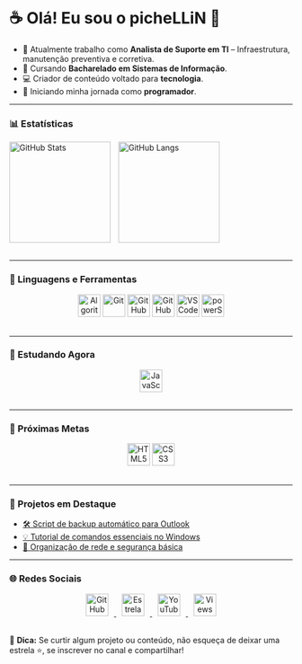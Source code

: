 # ☕ Olá! Eu sou o **picheLLiN** 👋

- 🔭 Atualmente trabalho como **Analista de Suporte em TI** – Infraestrutura, manutenção preventiva e corretiva.
- 🎒 Cursando **Bacharelado em Sistemas de Informação**.
- 💻 Criador de conteúdo voltado para **tecnologia**.
- 🌱 Iniciando minha jornada como **programador**.

---

### 📊 Estatísticas

<div>
  <img 
    align="center" 
    alt="GitHub Stats" 
    height="180em"
    style="padding-right: 10px;" 
    src="https://github-readme-stats.vercel.app/api?username=Pichellin&show_icons=true&theme=tokyonight&include_all_commits=true&locale=pt-br"
  />
  <img 
    align="center" 
    alt="GitHub Langs" 
    height="180em" 
    src="https://github-readme-stats.vercel.app/api/top-langs/?username=Pichellin&theme=tokyonight&layout=compact&custom_title=Tecnologias&langs_count=9" 
  />
</div>
<br clear="left"/>

---

### 🤖 Linguagens e Ferramentas

<div align="center">
  <img title="Algoritmo" width="40px" src="https://cdn.jsdelivr.net/gh/devicons/devicon@latest/icons/thealgorithms/thealgorithms-original.svg" />
  <img title="Git" width="40px" src="https://cdn.jsdelivr.net/gh/devicons/devicon@latest/icons/git/git-original.svg" />
  <img title="GitHub" width="40px" src="https://cdn.jsdelivr.net/gh/devicons/devicon@latest/icons/github/github-original.svg" />
  <img title="GitHub Codespaces" width="40px" src="https://cdn.jsdelivr.net/gh/devicons/devicon@latest/icons/githubcodespaces/githubcodespaces-original.svg" />
  <img title="VS Code" width="40px" src="https://cdn.jsdelivr.net/gh/devicons/devicon@latest/icons/vscode/vscode-original.svg" />
  <img title="powerShell" width="40px" src="https://cdn.jsdelivr.net/gh/devicons/devicon@latest/icons/powershell/powershell-original.svg" />
</div>
<br clear="left"/>

---

### 📘 Estudando Agora

<div align="center">
  <img title="JavaScript" width="40px" src="https://cdn.jsdelivr.net/gh/devicons/devicon@latest/icons/javascript/javascript-original.svg" />
</div>
<br clear="left"/>

---

### 🎯 Próximas Metas

<div align="center">
  <img title="HTML5" width="40px" src="https://cdn.jsdelivr.net/gh/devicons/devicon@latest/icons/html5/html5-original.svg" />
  <img title="CSS3" width="40px" src="https://cdn.jsdelivr.net/gh/devicons/devicon@latest/icons/css3/css3-original.svg" />
</div>
<br clear="left"/>

---

### 🚀 Projetos em Destaque

- [🛠️ Script de backup automático para Outlook](https://github.com/Pichellin/backup-outlook)
- [💡 Tutorial de comandos essenciais no Windows](https://github.com/Pichellin/windows-comandos)
- [📂 Organização de rede e segurança básica](https://github.com/Pichellin/rede-organizacao-seguranca)

---
### 🌐 Redes Sociais

<div align="center">
  <!-- GitHub Followers -->
  <a href="https://github.com/Pichellin?tab=followers" target="_blank" title="Me siga no GitHub">
    <img 
      src="https://cdn.jsdelivr.net/gh/devicons/devicon/icons/github/github-original.svg"
      alt="GitHub"
      width="40" height="40"
      style="margin: 0 10px;"
    />
  </a>

  <!-- GitHub Stars -->
  <a href="https://github.com/Pichellin?tab=repositories&sort=stargazers" target="_blank" title="Estrelas no GitHub">
    <img 
      src="https://img.icons8.com/ios-filled/50/000000/star--v1.png"
      alt="Estrelas"
      width="40" height="40"
      style="margin: 0 10px;"
    />
  </a>

  <!-- YouTube Subscribe -->
  <a href="https://www.youtube.com/@Pichellin?sub_confirmation=1" target="_blank" title="Inscreva-se no meu canal">
    <img 
      src="https://upload.wikimedia.org/wikipedia/commons/b/b8/YouTube_Logo_2017.svg"
      alt="YouTube"
      width="40" height="40"
      style="margin: 0 10px;"
    />
  </a>

  <!-- YouTube Views -->
  <a href="https://www.youtube.com/@Pichellin" target="_blank" title="Visualizações no YouTube">
    <img 
      src="https://img.icons8.com/ios-filled/50/000000/visible.png"
      alt="Views"
      width="40" height="40"
      style="margin: 0 10px;"
    />
  </a>
</div>
<br clear="left"/>


💬 **Dica:** Se curtir algum projeto ou conteúdo, não esqueça de deixar uma estrela ⭐, se inscrever no canal e compartilhar!


